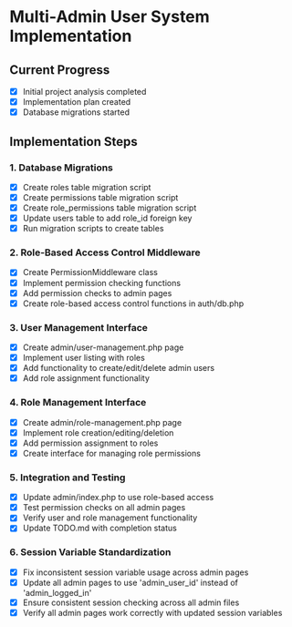 # Multi-Admin User System Implementation

## Current Progress
- [x] Initial project analysis completed
- [x] Implementation plan created
- [x] Database migrations started

## Implementation Steps

### 1. Database Migrations
- [x] Create roles table migration script
- [x] Create permissions table migration script
- [x] Create role_permissions table migration script
- [x] Update users table to add role_id foreign key
- [x] Run migration scripts to create tables

### 2. Role-Based Access Control Middleware
- [x] Create PermissionMiddleware class
- [x] Implement permission checking functions
- [x] Add permission checks to admin pages
- [x] Create role-based access control functions in auth/db.php

### 3. User Management Interface
- [x] Create admin/user-management.php page
- [x] Implement user listing with roles
- [x] Add functionality to create/edit/delete admin users
- [x] Add role assignment functionality

### 4. Role Management Interface
- [x] Create admin/role-management.php page
- [x] Implement role creation/editing/deletion
- [x] Add permission assignment to roles
- [x] Create interface for managing role permissions

### 5. Integration and Testing
- [x] Update admin/index.php to use role-based access
- [x] Test permission checks on all admin pages
- [x] Verify user and role management functionality
- [x] Update TODO.md with completion status

### 6. Session Variable Standardization
- [x] Fix inconsistent session variable usage across admin pages
- [x] Update all admin pages to use 'admin_user_id' instead of 'admin_logged_in'
- [x] Ensure consistent session checking across all admin files
- [x] Verify all admin pages work correctly with updated session variables

